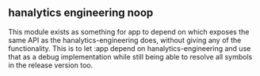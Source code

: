 ## hanalytics engineering noop

This module exists as something for app to depend on which exposes the same API as the
hanalytics-engineering does, without giving any of the functionality.
This is to let :app depend on hanalytics-engineering and use that as a debug implementation while 
still being able to resolve all symbols in the release version too. 